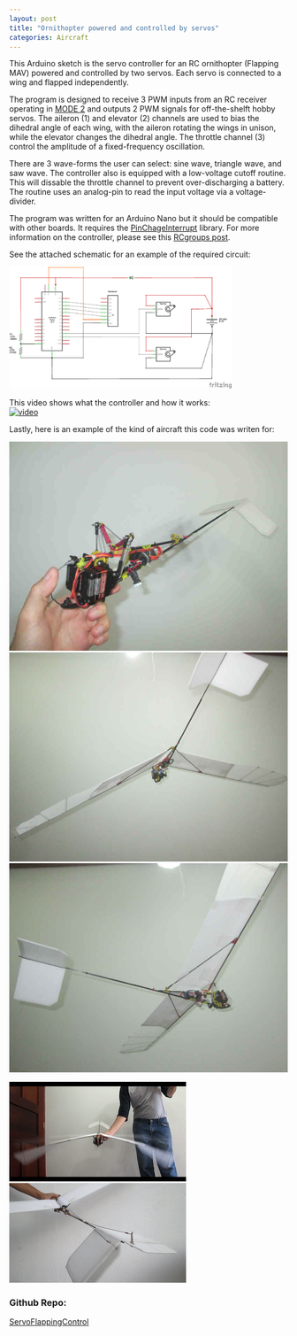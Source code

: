 ```yaml
---
layout: post
title: "Ornithopter powered and controlled by servos"
categories: Aircraft
---
```


This Arduino sketch is the servo controller for an RC ornithopter (Flapping MAV) powered and controlled by two servos. Each servo is connected to a wing and flapped independently.

The program is designed to receive 3 PWM inputs from an RC receiver operating in [MODE 2](https://www.rc-airplane-world.com/rc-transmitter-modes.html) and outputs 2 PWM signals for off-the-shelft hobby servos. The aileron (1) and elevator (2) channels are used to bias the dihedral angle of each wing, with the aileron rotating the wings in unison, while the elevator changes the dihedral angle. The throttle channel (3) control the amplitude of a fixed-frequency oscillation. 

There are 3 wave-forms the user can select: sine wave, triangle wave, and saw wave. The controller also is equipped with a low-voltage cutoff routine. This will dissable the throttle channel to prevent over-discharging a battery. The routine uses an analog-pin to read the input voltage via a voltage-divider. 

The program was written for an Arduino Nano but it should be compatible with other boards. 
It requires the [PinChageInterrupt](https://www.arduino.cc/reference/en/libraries/pinchangeinterrupt/) library.
For more information on the controller, please see this [RCgroups post](https://www.rcgroups.com/forums/showpost.php?p=41325203&postcount=69).

See the attached schematic for an example of the required circuit:

<img src = "https://raw.githubusercontent.com/RCmags/ServoFlappingControl/main/ReceiverServoFlap_VoltCutoff.png" width = "80%">

This video shows what the controller and how it works:  
[![video](https://img.youtube.com/vi/T6NfZD_iuEs/hqdefault.jpg)](https://youtu.be/T6NfZD_iuEs)  

Lastly, here is an example of the kind of aircraft this code was writen for:

![image](https://raw.githubusercontent.com/RCmags/ServoFlappingControl/main/example_pics/servo_body_res.jpg)
![image](https://raw.githubusercontent.com/RCmags/ServoFlappingControl/main/example_pics/bottom_view_res.JPG)
![image](https://raw.githubusercontent.com/RCmags/ServoFlappingControl/main/example_pics/side_view_res.JPG)

![image](https://raw.githubusercontent.com/RCmags/ServoFlappingControl/main/example_pics/flap_motion.gif)
![image](https://raw.githubusercontent.com/RCmags/ServoFlappingControl/main/example_pics/roll_motion.gif)

### Github Repo:
[ServoFlappingControl](https://github.com/RCmags/ServoFlappingControl)

